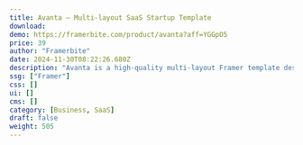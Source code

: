 ```yaml
---
title: Avanta — Multi-layout SaaS Startup Template
download:
demo: https://framerbite.com/product/avanta?aff=YGGpO5
price: 39
author: "Framerbite"
date: 2024-11-30T08:22:26.680Z
description: "Avanta is a high-quality multi-layout Framer template designed for SaaS & startup websites. We understand the need of a modern startup website. That's the reason we have crafted 18+ unique pages that are necessary for any SaaS website. Now you can launch your website in Framer within a day."
ssg: ["Framer"]
css: []
ui: []
cms: []
category: [Business, SaaS]
draft: false
weight: 505
---
```


